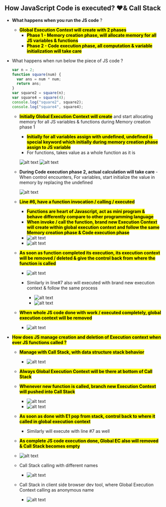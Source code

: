 ## How JavaScript Code is executed? ❤️& Call Stack

- **What happens when you run the JS code** ?

  - **<mark>Global Execution Context will create with 2 phases</mark>**
    - **<mark>Phase 1 - Memory creation phase, will allocate memory for all JS variables & functions</mark>**
    - **<mark>Phase 2 - Code execution phase, all computation & variable initialization will take care</mark>**

- What happens when run below the piece of JS code ?

  ```javascript
  var n = 2;
  function square(num) {
    var ans = num * num;
    return ans;
  }
  var square2 = square(n);
  var square4 = square(4);
  console.log("square2", square2);
  console.log("square4", square4);
  ```

  - **<mark>Initially Global Execution Context will create</mark>** and start allocating memory for all JS variables & functions
    during Memory creation phase 1

    - **<mark>Initially for all variables assign with undefined, undefined is special keyword which initially during memory creation phase assign to JS variable</mark>**
    - For functions, takes value as a whole function as it is

    ![alt text](images/1jeuqasj.u1g.png)
    ![alt text](images/uxdor2s0.a5k.png)

  - **During Code execution phase 2, actual calculation will take care** - When control encounters, For variables, start initialize the value in memory by replacing the undefined

    ![alt text](images/xghnutuv.3ic.png)

  - **<mark>Line #6, have a function invocation / calling / executed</mark>**
    - **<mark>Functions are heart of Javascript, act as mini program & behave differently compare to other programming language</mark>**
    - **<mark>When invoke / call the function, brand new Execution Context will create within global execution context and follow the same Memory creation phase & Code execution phase</mark>**
    - ![alt text](images/mdowkuip.dm1.png)
    - ![alt text](images/witc3ldo.dlz.png)
  - **<mark>As soon as function completed its execution, its execution context will be removed / deleted & give the control back from where the function is called</mark>**

    - ![alt text](images/1bdg1ixk.nm5.png)
    - Similarly in line#7 also will executed with brand new execution context & follow the same process

      - ![alt text](images/n4u11v5u.qyn.png)
      - ![alt text](images/ma5redc1.q2p.png)

  - **<mark>When whole JS code done with work / executed completely, global execution context will be removed</mark>**
    - ![alt text](images/fqwubywy.hfd.png)

- **<mark>How does JS manage creation and deletion of Execution context when ever JS functions called ?</mark>**

  - **<mark>Manage with Call Stack, with data structure stack behavior</mark>**
    - ![alt text](images/ctb102z5.bna.png)
  - **<mark>Always Global Execution Context will be there at bottom of Call Stack</mark>**
  - **<mark>Whenever new function is called, branch new Execution Context will pushed into Call Stack</mark>**

    - ![alt text](images/fjvftwnk.4aq.png)
    - ![alt text](images/hh53bxjv.hvj.png)

  - **<mark>As soon as done with E1 pop from stack, control back to where it called in global execution context</mark>**
    - Similarly will execute with line #7 as well
  - **<mark>As complete JS code execution done, Global EC also will removed & Call Stack becomes empty</mark>**
  - ![alt text](images/ty2xq5et.20h.png)
  - Call Stack calling with different names
    - ![alt text](images/3hjlzgba.yps.png)
  - Call Stack in client side browser dev tool, where Global Execution Context calling as anonymous name
    - ![alt text](images/imagexssdf.png)
